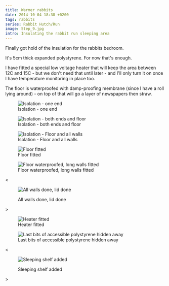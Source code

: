 ```yaml
---
title: Warmer rabbits
date: 2014-10-04 18:38 +0200
tags: rabbits
series: Rabbit Hutch/Run
image: Step_9.jpg
intro: Insulating the rabbit run sleeping area
---
```


Finally got hold of the insulation for the rabbits bedroom.

It's 5cm thick expanded polystyrene. For now that's enough.

I have fitted a special low voltage heater that will keep the area between 12C and 15C - but we don't need that until later - and I'll only turn it on once I have temperature monitoring in place too.

The floor is waterproofed with damp-proofing membrane (since I have a roll lying around) - on top of that will go a layer of newspapers then straw.

<figure class="figure w-100 text-center">
  <img class="figure-img img-fluid rounded" src="/images/posts/2014/10/Step_1.jpg" title="Isolation - one end" alt="Isolation - one end"/>
  <figcaption class="figure-caption">Isolation - one end</figcaption>
</figure>

<figure class="figure w-100 text-center">
  <img class="figure-img img-fluid rounded" src="/images/posts/2014/10/Step_2.jpg" title="Isolation - both ends and floor" alt="Isolation - both ends and floor"/>
  <figcaption class="figure-caption">Isolation - both ends and floor</figcaption>
</figure>

<figure class="figure w-100 text-center">
  <img class="figure-img img-fluid rounded" src="/images/posts/2014/10/Step_3.jpg" title="Isolation - Floor and all walls" alt="Isolation - Floor and all walls"/>
  <figcaption class="figure-caption">Isolation - Floor and all walls</figcaption>
</figure>

<figure class="figure w-100 text-center">
  <img class="figure-img img-fluid rounded" src="/images/posts/2014/10/Step_4.jpg" title="Floor fitted" alt="Floor fitted"/>
  <figcaption class="figure-caption">Floor fitted</figcaption>
</figure>

<figure class="figure w-100 text-center">
  <img class="figure-img img-fluid rounded" src="/images/posts/2014/10/Step_5.jpg" title="Floor waterproofed, long walls fitted" alt="Floor waterproofed, long walls fitted"/>
  <figcaption class="figure-caption">Floor waterproofed, long walls fitted</figcaption>
</figure>

<<figure class="figure w-100 text-center">
<img class="figure-img img-fluid rounded" src="/images/posts/2014/10/Step_6.jpg" title="All walls done, lid done" alt="All walls done, lid done"/>

  <figcaption class="figure-caption">All walls done, lid done</figcaption>
</figure>>

<figure class="figure w-100 text-center">
  <img class="figure-img img-fluid rounded" src="/images/posts/2014/10/Step_7.jpg" title="Heater fitted" alt="Heater fitted"/>
  <figcaption class="figure-caption">Heater fitted</figcaption>
</figure>

<figure class="figure w-100 text-center">
  <img class="figure-img img-fluid rounded" src="/images/posts/2014/10/Step_8.jpg" title="Last bits of accessible polystyrene hidden away" alt="Last bits of accessible polystyrene hidden away"/>
  <figcaption class="figure-caption">Last bits of accessible polystyrene hidden away</figcaption>
</figure>

<<figure class="figure w-100 text-center">
<img class="figure-img img-fluid rounded" src="/images/posts/2014/10/Step_9.jpg" title="Sleeping shelf added" alt="Sleeping shelf added"/>

  <figcaption class="figure-caption">Sleeping shelf added</figcaption>
</figure>>
